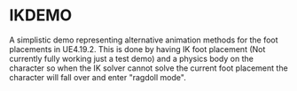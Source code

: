 # IKDEMO

A simplistic demo representing alternative animation methods for the foot placements in UE4.19.2.
This is done by having IK foot placement (Not currently fully working just a test demo) and a physics body on the
character so when the IK solver cannot solve the current foot placement the character will fall over and enter "ragdoll mode".
